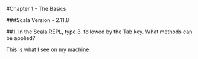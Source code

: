 #Chapter 1 - The Basics

###Scala Version - 2.11.8

##1. In the Scala REPL, type 3. followed by the Tab key. What methods can be applied?

This is what I see on my machine

